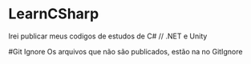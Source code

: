 # LearnCSharp
Irei publicar meus codigos de estudos de C# // .NET e Unity 


#Git Ignore
Os arquivos que não são publicados, estão na no GitIgnore